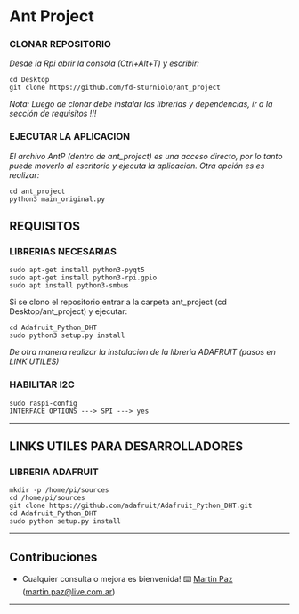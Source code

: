 # Ant Project

### CLONAR REPOSITORIO

*Desde la Rpi abrir la consola (Ctrl+Alt+T) y escribir:*
```
cd Desktop
git clone https://github.com/fd-sturniolo/ant_project
```
*Nota: Luego de clonar debe instalar las librerias y dependencias, ir a la sección de requisitos !!!*

### EJECUTAR LA APLICACION

*El archivo AntP (dentro de ant_project) es una acceso directo, por lo tanto puede moverlo al escritorio y ejecuta la aplicacion. Otra opción es es realizar:*
```
cd ant_project
python3 main_original.py
```

## REQUISITOS
### LIBRERIAS NECESARIAS
```
sudo apt-get install python3-pyqt5
sudo apt-get install python3-rpi.gpio
sudo apt install python3-smbus
```

Si se clono el repositorio entrar a la carpeta ant_project (cd Desktop/ant_project) y ejecutar:
```
cd Adafruit_Python_DHT  
sudo python3 setup.py install 
```
*De otra manera realizar la instalacion de la libreria ADAFRUIT (pasos en LINK UTILES)*

### HABILITAR I2C
```
sudo raspi-config 
INTERFACE OPTIONS ---> SPI ---> yes
```

---

## LINKS UTILES PARA DESARROLLADORES
### LIBRERIA ADAFRUIT
```
mkdir -p /home/pi/sources  
cd /home/pi/sources  
git clone https://github.com/adafruit/Adafruit_Python_DHT.git  
cd Adafruit_Python_DHT  
sudo python setup.py install 
```

---

## Contribuciones 

* Cualquier consulta o mejora es bienvenida!
⌨️ [Martin Paz](https://github.com/freischarler) (martin.paz@live.com.ar) 
---

